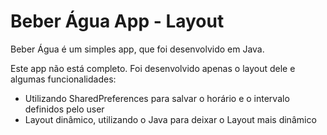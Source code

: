 
# Beber Água App - Layout

Beber Água é um simples app, que foi desenvolvido em Java.

Este app não está completo. Foi desenvolvido apenas o layout dele e algumas funcionalidades:

- Utilizando SharedPreferences para salvar o horário e o intervalo definidos pelo user
- Layout dinâmico, utilizando o Java para deixar o Layout mais dinâmico

